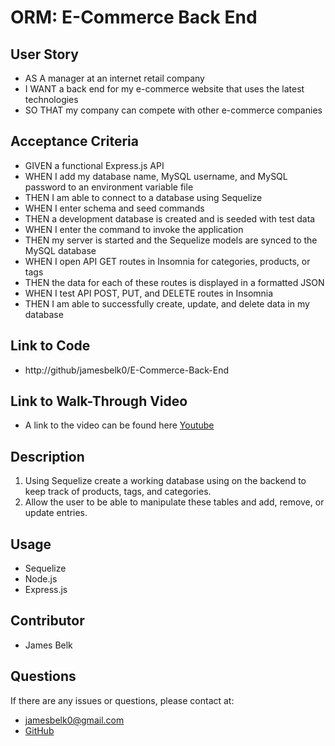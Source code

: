 # ORM: E-Commerce Back End

## User Story
- AS A manager at an internet retail company
- I WANT a back end for my e-commerce website that uses the latest technologies
- SO THAT my company can compete with other e-commerce companies

## Acceptance Criteria
- GIVEN a functional Express.js API
- WHEN I add my database name, MySQL username, and MySQL password to an environment variable file
- THEN I am able to connect to a database using Sequelize
- WHEN I enter schema and seed commands
- THEN a development database is created and is seeded with test data
- WHEN I enter the command to invoke the application
- THEN my server is started and the Sequelize models are synced to the MySQL database
- WHEN I open API GET routes in Insomnia for categories, products, or tags
- THEN the data for each of these routes is displayed in a formatted JSON
- WHEN I test API POST, PUT, and DELETE routes in Insomnia
- THEN I am able to successfully create, update, and delete data in my database

## Link to Code
- http://github/jamesbelk0/E-Commerce-Back-End

## Link to Walk-Through Video
- A link to the video can be found here [Youtube](https://youtu.be/i87doA0otdE)

## Description
1. Using Sequelize create a working database using on the backend to keep track of products, tags, and categories. 
2. Allow the user to be able to manipulate these tables and add, remove, or update entries. 

## Usage
- Sequelize
- Node.js
- Express.js

## Contributor
- James Belk

## Questions
If there are any issues or questions, please contact at:
- <jamesbelk0@gmail.com>
- [GitHub](https://github.com/jamesbelk0)